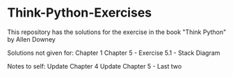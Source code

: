 # Think-Python-Exercises
This repository has the solutions for the exercise in the book "Think Python" by Allen Downey

Solutions not given for:
Chapter 1
Chapter 5 - Exercise 5.1 - Stack Diagram

Notes to self:
Update Chapter 4
Update Chapter 5 - Last two